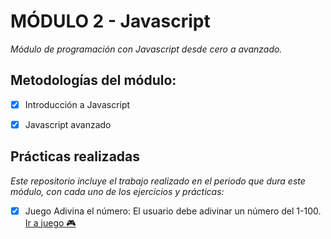 # MÓDULO 2 - Javascript

*Módulo de programación con Javascript desde cero a avanzado.*
  
  

## Metodologías del módulo:

- [X] Introducción a Javascript

- [X] Javascript avanzado

  
  

## Prácticas realizadas
*Este repositorio incluye el trabajo realizado en el periodo que dura este módulo, con cada uno de los ejercicios y prácticas:*

- [X] Juego Adivina el número: El usuario debe adivinar un número del 1-100. [Ir a juego  :video_game:](https://mariarte.github.io/HAB--Mod2-Javascript/Actividades%20Extra%20Propias/Juego%20adivina%20el%20numero)

